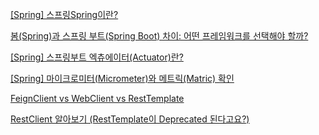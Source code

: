 [[Spring] 스프링Spring이란?](https://developshrimp.com/entry/Spring-%EC%8A%A4%ED%94%84%EB%A7%81Spring%EC%9D%B4%EB%9E%80)

[봄(Spring)과 스프링 부트(Spring Boot) 차이: 어떤 프레임워크를 선택해야 할까?](https://hiteksoftware.co.kr/blog/difference-between-spring-and-spring-boot/)

[[Spring] 스프링부트 엑츄에이터(Actuator)란?](https://hstory0208.tistory.com/entry/Spring-%EC%8A%A4%ED%94%84%EB%A7%81%EB%B6%80%ED%8A%B8-%EC%97%91%EC%B8%84%EC%97%90%EC%9D%B4%ED%84%B0Actuator%EB%9E%80)

[[Spring] 마이크로미터(Micrometer)와 메트릭(Matric) 확인](https://hstory0208.tistory.com/entry/Spring-%EB%A7%88%EC%9D%B4%ED%81%AC%EB%A1%9C%EB%AF%B8%ED%84%B0Micrometer%EC%99%80-%EB%A9%94%ED%8A%B8%EB%A6%ADMatric-%ED%99%95%EC%9D%B8)

[FeignClient vs WebClient vs RestTemplate](https://junuuu.tistory.com/770)

[RestClient 알아보기 (RestTemplate이 Deprecated 된다고요?)](https://poalim.tistory.com/59#google_vignette)
